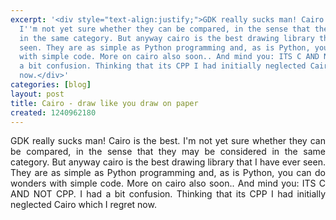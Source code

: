```yaml
---
excerpt: '<div style="text-align:justify;">GDK really sucks man! Cairo is the best.
  I''m not yet sure whether they can be compared, in the sense that they may be considered
  in the same category. But anyway cairo is the best drawing library that I have ever
  seen. They are as simple as Python programming and, as is Python, you can do wonders
  with simple code. More on cairo also soon.. And mind you: ITS C AND NOT CPP. I had
  a bit confusion. Thinking that its CPP I had initially neglected Cairo which I regret
  now.</div>'
categories: [blog]
layout: post
title: Cairo - draw like you draw on paper
created: 1240962180
---
```

<div style="text-align:justify;">GDK really sucks man! Cairo is the best. I'm not yet sure whether they can be compared, in the sense that they may be considered in the same category. But anyway cairo is the best drawing library that I have ever seen. They are as simple as Python programming and, as is Python, you can do wonders with simple code. More on cairo also soon.. And mind you: ITS C AND NOT CPP. I had a bit confusion. Thinking that its CPP I had initially neglected Cairo which I regret now.</div>
